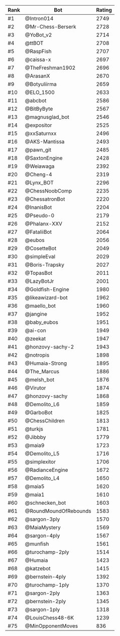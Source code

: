 Rank|Bot|Rating
---|---|---
#1|@Intron014|2749
#2|@Mr-Chess-Berserk|2728
#3|@YoBot_v2|2714
#4|@ttBOT|2708
#5|@RaspFish|2707
#6|@caissa-x|2697
#7|@TheFreshman1902|2696
#8|@ArasanX|2670
#9|@Botyuliirma|2659
#10|@ELO_1500|2633
#11|@abcbot|2586
#12|@BitByByte|2567
#13|@magnusglad_bot|2546
#14|@expositor|2525
#15|@xxSaturnxx|2496
#16|@AKS-Mantissa|2493
#17|@pawn_git|2485
#18|@SaxtonEngine|2428
#19|@Weiawaga|2392
#20|@Cheng-4|2319
#21|@Lynx_BOT|2296
#22|@ChessNoobComp|2235
#23|@ChessatronBot|2220
#24|@InanisBot|2204
#25|@Pseudo-0|2179
#26|@Phalanx-XXV|2152
#27|@FataliiBot|2064
#28|@eubos|2056
#29|@CosetteBot|2049
#30|@simpleEval|2029
#31|@Boris-Trapsky|2027
#32|@TopasBot|2011
#33|@LazyBotJr|2001
#34|@Goldfish-Engine|1980
#35|@likeawizard-bot|1962
#36|@maello_bot|1960
#37|@jangine|1952
#38|@baby_eubos|1951
#39|@ai-con|1949
#40|@zeekat|1947
#41|@honzovy-sachy-2|1943
#42|@notropis|1898
#43|@Humaia-Strong|1895
#44|@The_Marcus|1886
#45|@melsh_bot|1876
#46|@Virutor|1874
#47|@honzovy-sachy|1868
#48|@Demolito_L6|1859
#49|@GarboBot|1825
#50|@ChessChildren|1813
#51|@turkjs|1781
#52|@Jibbby|1779
#53|@maia9|1723
#54|@Demolito_L5|1716
#55|@simplexitor|1706
#56|@RadianceEngine|1672
#57|@Demolito_L4|1650
#58|@maia5|1620
#59|@maia1|1610
#60|@schnecken_bot|1603
#61|@RoundMoundOfRebounds|1583
#62|@sargon-3ply|1570
#63|@MaiaMystery|1569
#64|@sargon-4ply|1567
#65|@munfish|1561
#66|@turochamp-2ply|1514
#67|@Humaia|1423
#68|@katzebot|1415
#69|@bernstein-4ply|1392
#70|@turochamp-1ply|1370
#71|@sargon-2ply|1363
#72|@bernstein-2ply|1345
#73|@sargon-1ply|1318
#74|@LouisChess48-6K|1239
#75|@MinOpponentMoves|836
